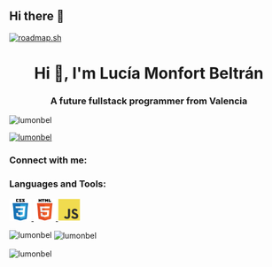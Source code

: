 ## Hi there 👋

[![roadmap.sh](https://roadmap.sh/card/tall/64689727410780a6d9b9ceb2?variant=dark)](https://roadmap.sh)

<h1 align="center">Hi 👋, I'm Lucía Monfort Beltrán</h1>
<h3 align="center">A future fullstack programmer from Valencia</h3>

<p align="left"> <img src="https://komarev.com/ghpvc/?username=lumonbel&label=Profile%20views&color=0e75b6&style=flat" alt="lumonbel" /> </p>

<p align="left"> <a href="https://github.com/ryo-ma/github-profile-trophy"><img src="https://github-profile-trophy.vercel.app/?username=lumonbel" alt="lumonbel" /></a> </p>

<h3 align="left">Connect with me:</h3>
<p align="left">
</p>

<h3 align="left">Languages and Tools:</h3>
<p align="left"> <a href="https://www.w3schools.com/css/" target="_blank" rel="noreferrer"> <img src="https://raw.githubusercontent.com/devicons/devicon/master/icons/css3/css3-original-wordmark.svg" alt="css3" width="40" height="40"/> </a> <a href="https://www.w3.org/html/" target="_blank" rel="noreferrer"> <img src="https://raw.githubusercontent.com/devicons/devicon/master/icons/html5/html5-original-wordmark.svg" alt="html5" width="40" height="40"/> </a> <a href="https://developer.mozilla.org/en-US/docs/Web/JavaScript" target="_blank" rel="noreferrer"> <img src="https://raw.githubusercontent.com/devicons/devicon/master/icons/javascript/javascript-original.svg" alt="javascript" width="40" height="40"/> </a> </p>

<p><img align="left" src="https://github-readme-stats.vercel.app/api/top-langs?username=lumonbel&show_icons=true&locale=en&layout=compact" alt="lumonbel" /></p>

<p>&nbsp;<img align="center" src="https://github-readme-stats.vercel.app/api?username=lumonbel&show_icons=true&locale=en" alt="lumonbel" /></p>

<p><img align="center" src="https://github-readme-streak-stats.herokuapp.com/?user=lumonbel&" alt="lumonbel" /></p>
